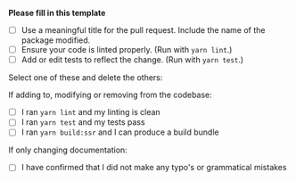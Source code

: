 **Please fill in this template**

- [ ] Use a meaningful title for the pull request. Include the name of the package modified.
- [ ] Ensure your code is linted properly. (Run with `yarn lint`.)
- [ ] Add or edit tests to reflect the change. (Run with `yarn test`.)

Select one of these and delete the others:

If adding to, modifying or removing from the codebase:

- [ ] I ran `yarn lint` and my linting is clean
- [ ] I ran `yarn test` and my tests pass
- [ ] I ran `yarn build:ssr` and I can produce a build bundle

If only changing documentation:

- [ ] I have confirmed that I did not make any typo's or grammatical mistakes
